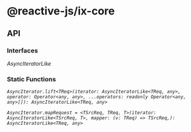# @reactive-js/ix-core

## API

### Interfaces

*AsyncIteratorLike*

### Static Functions

*`AsyncIterator.lift<TReq>(iterator: AsyncIteratorLike<TReq, any>, operator: Operator<any, any>, ...operators: readonly Operator<any, any>[]): AsyncIteratorLike<TReq, any>`*

*`AsyncIterator.mapRequest = <TSrcReq, TReq, T>(iterator: AsyncIteratorLike<TSrcReq, T>, mapper: (v: TReq) => TSrcReq,): AsyncIteratorLike<TReq, any>`*

